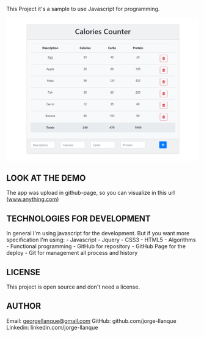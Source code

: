 This Project it's a sample to use Javascript for programming.

![alt text](https://github.com/jorge-llanque/Calories_Counter/blob/main/calories_counter.png?raw=true)
## LOOK AT THE DEMO
 The app was upload in github-page, so you can visualize in this url (www.anything.com)

## TECHNOLOGIES FOR DEVELOPMENT
 In general I'm using javascript for the development. But if you want more specification I'm using: 
    - Javascript
    - Jquery
    - CSS3
    - HTML5
    - Algorithms
    - Functional programming
    - GitHub for repository
    - GitHub Page for the deploy
    - Git for management all process and history

## LICENSE
This project is open source and don't need a license.
## AUTHOR
Email: georgellanque@gmail.com
GitHub: github.com/jorge-llanque
Linkedin: linkedin.com/jorge-llanque
